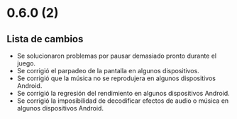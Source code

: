# 0.6.0 (2)

## Lista de cambios

- Se solucionaron problemas por pausar demasiado pronto durante el juego.
- Se corrigió el parpadeo de la pantalla en algunos dispositivos.
- Se corrigió que la música no se reprodujera en algunos dispositivos Android.
- Se corrigió la regresión del rendimiento en algunos dispositivos Android.
- Se corrigió la imposibilidad de decodificar efectos de audio o música en algunos dispositivos Android.
